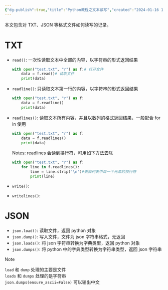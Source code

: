 ```yaml
---
{"dg-publish":true,"title":"Python教程之文本读写","created":"2024-01-16 15:19","updated":"2024-01-29 15:00","tags":["python"],"dg-path":"Wiki/Python教程之文本读写.md","permalink":"/Wiki/Python教程之文本读写/","dgPassFrontmatter":true,"noteIcon":"1"}
---
```



本文包含对 TXT、JSON 等格式文件如何读写的记录。

# TXT

- `read()`: 一次性读取文本中全部的内容，以字符串的形式返回结果

	```python
	with open("test.txt", "r") as f:# 打开文件
	    data = f.read()# 读取文件
	    print(data)
	```

- `readline()`: 只读取文本第一行的内容，以字符串的形式返回结果

	```python
	with open("test.txt", "r") as f:
	    data = f.readline()
	    print(data)
	```

- `readlines()`: 读取文本所有内容，并且以数列的格式返回结果，一般配合 for in 使用

	```python
	with open("test.txt", "r") as f:
	    data = f.readlines()
	    print(data)
	```

	Notes: readlines 会读到换行符，可用如下方法去除

	```python
	with open("test.txt", "r") as f:
	    for line in f.readlines():
	        line = line.strip('\n')#去掉列表中每一个元素的换行符
	        print(line)
	```

- `write()`:

- `writelines()`:

# JSON

- `json.load()`: 读取文件，返回 python 对象
- `json.dump()`: 写入文件，文件为 json 字符串格式，无返回
- `json.loads()`: 将 json 字符串转换为字典类型，返回 python 对象
- `json.dumps()`: 将 python 中的字典类型转换为字符串类型，返回 json 字符串

> [!note]  
> `load` 和 `dump` 处理的主要是文件  
> `loads` 和 `dumps` 处理的是字符串  
> `json.dumps(ensure_ascii=False)` 可以输出中文